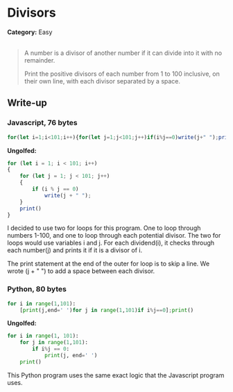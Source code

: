 <h1>Divisors</h1>
<b>Category:</b> Easy
<br><br>

> A number is a divisor of another number if it can divide into it with no remainder.
> 
> Print the positive divisors of each number from 1 to 100 inclusive, on their own line, with each divisor separated by a space.

<h2>Write-up</h2>

<h3>Javascript, 76 bytes</h3>


```javascript
for(let i=1;i<101;i++){for(let j=1;j<101;j++)if(i%j==0)write(j+" ");print()}
```

<b>Ungolfed:</b>

```javascript
for (let i = 1; i < 101; i++)
{
	for (let j = 1; j < 101; j++)
	{
		if (i % j == 0)
			write(j + " ");
	}
	print()
}
```


I decided to use two for loops for this program. One to loop through numbers 1-100, and one to loop through each potential divisor. The two for loops would use variables i and j. For each dividend(i), it checks through each number(j) and prints it if it is a divisor of i.

The print statement at the end of the outer for loop is to skip a line. We wrote (j + " ") to add a space between each divisor.

<h3>Python, 80 bytes</h3>


```python
for i in range(1,101):
	[print(j,end=' ')for j in range(1,101)if i%j==0];print()
```

<b>Ungolfed:</b>

```python
for i in range(1, 101):
	for j in range(1,101):
		if i%j == 0:
			print(j, end=' ')
	print()
```


This Python program uses the same exact logic that the Javascript program uses.